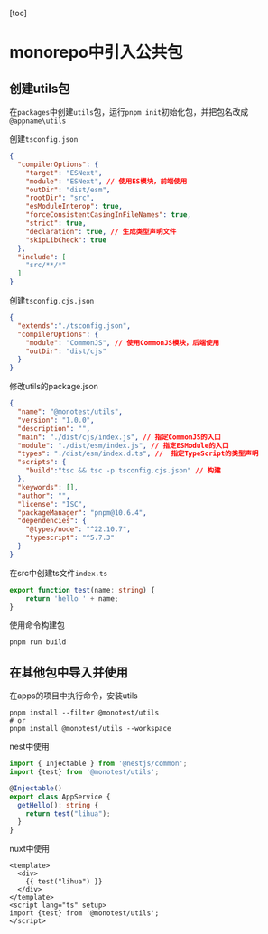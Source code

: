 [toc]

# monorepo中引入公共包

## 创建utils包

在`packages`中创建`utils`包，运行`pnpm init`初始化包，并把包名改成`@appname\utils`

创建`tsconfig.json`

~~~ json
{
  "compilerOptions": {
    "target": "ESNext",
    "module": "ESNext", // 使用ES模块，前端使用
    "outDir": "dist/esm",
    "rootDir": "src",
    "esModuleInterop": true,
    "forceConsistentCasingInFileNames": true,
    "strict": true,
    "declaration": true, // 生成类型声明文件
    "skipLibCheck": true
  },
  "include": [
    "src/**/*"
  ]
}
~~~

创建`tsconfig.cjs.json`

~~~ json
{
  "extends":"./tsconfig.json",
  "compilerOptions": {
    "module": "CommonJS", // 使用CommonJS模块，后端使用
    "outDir": "dist/cjs"
  }
}
~~~

修改utils的package.json

~~~ json
{
  "name": "@monotest/utils",
  "version": "1.0.0",
  "description": "",
  "main": "./dist/cjs/index.js", // 指定CommonJS的入口
  "module": "./dist/esm/index.js", // 指定ESModule的入口
  "types": "./dist/esm/index.d.ts", //  指定TypeScript的类型声明
  "scripts": {
    "build":"tsc && tsc -p tsconfig.cjs.json" // 构建
  },
  "keywords": [],
  "author": "",
  "license": "ISC",
  "packageManager": "pnpm@10.6.4",
  "dependencies": {
    "@types/node": "^22.10.7",
    "typescript": "^5.7.3"
  }
}
~~~

在src中创建ts文件`index.ts`

~~~ ts
export function test(name: string) {
    return 'hello ' + name;
}
~~~

使用命令构建包

~~~ shell
pnpm run build
~~~

## 在其他包中导入并使用

在apps的项目中执行命令，安装utils

~~~ shell
pnpm install --filter @monotest/utils
# or
pnpm install @monotest/utils --workspace
~~~

nest中使用

~~~ ts
import { Injectable } from '@nestjs/common';
import {test} from '@monotest/utils';

@Injectable()
export class AppService {
  getHello(): string {
    return test("lihua");
  }
}
~~~

nuxt中使用

~~~ vue
<template>
  <div>
    {{ test("lihua") }}
  </div>
</template>
<script lang="ts" setup>
import {test} from '@monotest/utils';
</script>
~~~

